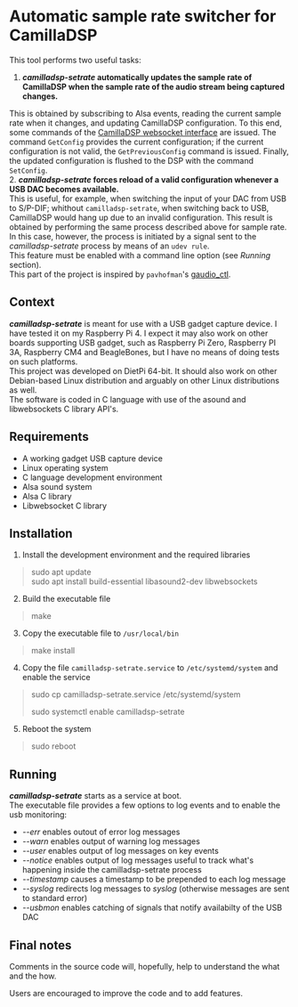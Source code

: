 # Automatic sample rate switcher for CamillaDSP
This tool performs two useful tasks:
1. **_camilladsp-setrate_ automatically updates the sample rate of CamillaDSP when the sample rate of the audio stream being captured changes.**

This is obtained by subscribing to Alsa events, reading the current sample rate when it changes, and updating CamillaDSP configuration. To this end, some commands of the [CamillaDSP websocket interface]( https://github.com/HEnquist/camilladsp/blob/master/websocket.md) are issued. The command `GetConfig` provides the current configuration; if the current configuration is not valid, the `GetPreviousConfig` command is issued. Finally, the updated configuration is flushed to the DSP with the command `SetConfig`.  
2. **_camilladsp-setrate_ forces reload of a valid configuration whenever a USB DAC becomes available.**  
This is useful, for example, when switching the input of your DAC from USB to S/P-DIF; whithout `camilladsp-setrate`, when switching back to USB, CamillaDSP would hang up due to an invalid configuration. This result is obtained by performing the same process described above for sample rate. In this case, however, the process is initiated by a signal sent to the _camilladsp-setrate_ process by means of an `udev rule`.  
This feature must be enabled with a command line option (see _Running_ section).  
This part of the project is inspired by `pavhofman`'s [gaudio_ctl](https://github.com/pavhofman/gaudio_ctl).  
## Context
**_camilladsp-setrate_** is meant for use with a USB gadget capture device. I have tested it on my Raspberry Pi 4. I expect it may also work on other boards supporting USB gadget, such as Raspberry Pi Zero, Raspberry PI 3A, Raspberry CM4 and BeagleBones, but I have no means of doing tests on such platforms.  
This project was developed on DietPi 64-bit. It should also work on other Debian-based Linux distribution and arguably on other Linux distributions as well.  
The software is coded in C language with use of the asound and libwebsockets C library API's.
## Requirements
- A working gadget USB capture device
- Linux operating system
- C language development environment
- Alsa sound system
- Alsa C library
- Libwebsocket C library
## Installation
1. Install the development environment and the required libraries
> sudo apt update  
> sudo apt install build-essential libasound2-dev libwebsockets  
2. Build the executable file
>make
3. Copy the executable file to `/usr/local/bin`
> make install
4. Copy the file `camilladsp-setrate.service` to `/etc/systemd/system` and enable the service
> sudo cp camilladsp-setrate.service /etc/systemd/system
> 
> sudo systemctl enable camilladsp-setrate
5. Reboot the system
> sudo reboot
## Running
**_camilladsp-setrate_** starts as a service at boot.  
The executable file provides a few options to log events and to enable the usb monitoring:
- _--err_ enables outout of error log messages
- _--warn_ enables output of warning log messages
- _--user_ enables output of log messages on key events
- _--notice_ enables output of log messages useful to track what's happening inside the camilladsp-setrate process
- _--timestamp_ causes a timestamp to be prepended to each log message
- _--syslog_ redirects log messages to _syslog_ (otherwise messages are sent to standard error)
- _--usbmon_ enables catching of signals that notify availabilty of the USB DAC
## Final notes
Comments in the source code will, hopefully, help to understand the what and the how. 

Users are encouraged to improve the code and to add features.
  
